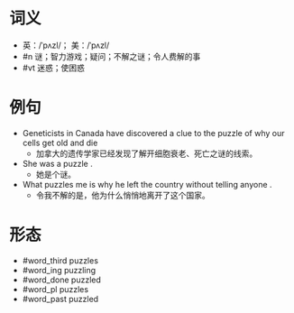 # 词义
- 英：/ˈpʌzl/； 美：/ˈpʌzl/
- #n 谜；智力游戏；疑问；不解之谜；令人费解的事
- #vt 迷惑；使困惑
# 例句
- Geneticists in Canada have discovered a clue to the puzzle of why our cells get old and die
	- 加拿大的遗传学家已经发现了解开细胞衰老、死亡之谜的线索。
- She was a puzzle .
	- 她是个谜。
- What puzzles me is why he left the country without telling anyone .
	- 令我不解的是，他为什么悄悄地离开了这个国家。
# 形态
- #word_third puzzles
- #word_ing puzzling
- #word_done puzzled
- #word_pl puzzles
- #word_past puzzled
